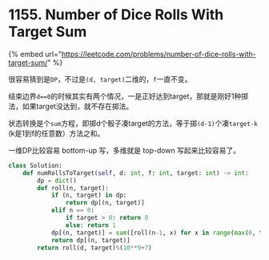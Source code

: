 # 1155. Number of Dice Rolls With Target Sum

{% embed url="https://leetcode.com/problems/number-of-dice-rolls-with-target-sum/" %}

很容易猜到是`DP`，不过是`(d, target)`二维的，`f`一直不变。

结束边界`d==0`的时候其实有两个情况，一是正好达到target，那就是刚好1种掷法，如果target没达到，就不存在掷法。

状态转换是个`sum`方程，即掷d个骰子凑target的方法，等于掷`(d-1)`个凑`target-k` \(k是1到f的任意数）方法之和。

一维DP比较容易 bottom-up 写，多维就是 top-down 写起来比较容易了。

```python
class Solution:
    def numRollsToTarget(self, d: int, f: int, target: int) -> int:
        dp = dict()
        def roll(n, target):
            if (n, target) in dp:
                return dp[(n, target)]
            elif n == 0:
                if target > 0: return 0
                else: return 1
            dp[(n, target)] = sum([roll(n-1, x) for x in range(max(0, target-f), target)])
            return dp[(n, target)]
        return roll(d, target)%(10**9+7)
```



